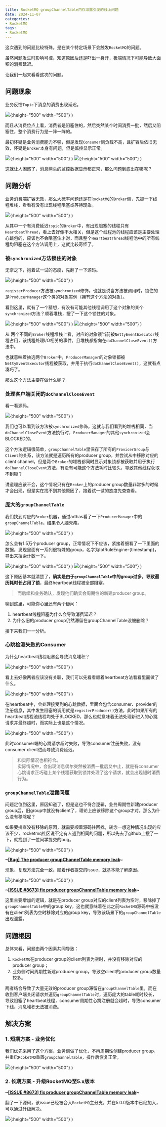 ```yaml
---
title: RocketMQ groupChannelTable内存泄露引发的线上问题
date: 2024-11-07
categories:
- RocketMQ
tags:
- RocketMQ
---
```


这次遇到的问题比较特殊，是在某个特定场景下会触发`RocketMQ`的问题。  

虽然问题发生时影响可控，知道原因后还是吓出一身汗，极端情况下可能导致大面积的消费延迟。  

让我们一起来看看这次的问题。  

## 问题现象  

业务反馈`Topic`下消息的消费出现延迟。  

![](https://github.com/Taaang/blog/blob/master/assets/images/post_imgs/rocketmq_mem_leak/1.png?raw=true){:height="500" width="500"} )

而且从消费位点上看，消费者是阻塞住的，然后突然某个时间消费一批，然后又阻塞住，整个消费行为是一阵一阵的。  

最初怀疑是业务消费能力不够，但是发现`Consumer`侧负载不高，且扩容后依旧无效，怀疑是`broker`本身有问题，但是监控显示正常。  

![](https://github.com/Taaang/blog/blob/master/assets/images/post_imgs/rocketmq_mem_leak/2.png?raw=true){:height="500" width="500"} )
![](https://github.com/Taaang/blog/blob/master/assets/images/post_imgs/rocketmq_mem_leak/3.png?raw=true){:height="500" width="500"} )

这就让人困惑了，消息两头的监控数据显示都正常，那么问题到底出在哪呢？  

## 问题分析  

业务消费端扩容无效，那么大概率问题还是在`RocketMQ`的`Broker`侧，先抓一下线程堆栈，看看有没有出现线程阻塞或等待现象。  

![](https://github.com/Taaang/blog/blob/master/assets/images/post_imgs/rocketmq_mem_leak/4.png?raw=true){:height="500" width="500"} )

从其中一个有消费延迟`topic`的`Broker`中，有出现阻塞的线程只有`HeartbeatThread`，看上去好像不太相关，但是这个线程池的线程应该是主要处理心跳包的，应该也不会阻塞住才对，而且整个`HeartbeatThread`线程池中的所有线程均阻塞在这个方法调用上，这就比较奇怪了。  

### 被`synchronized`方法锁住的对象  

无奈之下，抱着试一试的态度，先翻了一下源码。  

![](https://github.com/Taaang/blog/blob/master/assets/images/post_imgs/rocketmq_mem_leak/5.png?raw=true){:height="500" width="500"} )

`registerProducer`方法被`synchronized`修饰，也就是说当方法被调用时，锁住的是`ProducerManager`这个类的对象实例（拥有这个方法的对象）。  

看到这里，就有了一个猜想，有没有可能其他线程调用了这个对象的某个`synchronized`方法？顺着堆栈，搜了一下这个锁住的对象。  

![](https://github.com/Taaang/blog/blob/master/assets/images/post_imgs/rocketmq_mem_leak/6.png?raw=true){:height="500" width="500"} )
![](https://github.com/Taaang/blog/blob/master/assets/images/post_imgs/rocketmq_mem_leak/7.png?raw=true){:height="500" width="500"} )

从 两个不同的`Broker`线程堆栈上看，对应的对象锁当前被`NettyEventExecutor`线程占用，该线程处理I/O相关的事件，且堆栈都指向在`doChannelCloseEvent()`方法中。  

也就意味着抽选两个`Broker`中，`ProducerManager`的对象锁都被`NettyEventExecutor`线程被获取，并用于执行`doChannelCloseEvent()`，这就有点凑巧了。  

那么这个方法主要在做什么呢？  

### 处理客户端关闭的`doChannelCloseEvent`  

看一看源码。  

![](https://github.com/Taaang/blog/blob/master/assets/images/post_imgs/rocketmq_mem_leak/8.png?raw=true){:height="500" width="500"} )

我们也可以看到该方法被`synchronized`修饰，这就与我们看到的堆栈相同，当`doChannelCloseEvent`方法执行时，`ProducerManager`的其他`synchronized`会BLOCKED的。  

这个方法逻辑很简单，`groupChannelTable`里保存了所有的`ProvicerGroup`与`Client`的关系，该方法就是遍历所有的producer group，并尝试从中移除对应的client channel，但是两个`Broker`的堆栈都同时显示对象锁都被获取并用于执行`doChannelCloseEvent`方法，有没有可能这个方法耗时比较久，导致其他线程获取不到锁？  

讲道理应该不会，这个情况只有在`Broker`上的producer group数量非常多的时候才会出现，但是实在找不到其他原因了，抱着试一试的态度先查查看。  

### 庞大的`groupChannelTable`  

我们找到对应的`Broker`机器，通过arthas看了一下`ProducerManager`中的`groupChannelTable`，结果令人脑壳疼。  

![](https://github.com/Taaang/blog/blob/master/assets/images/post_imgs/rocketmq_mem_leak/9.png?raw=true){:height="500" width="500"} )

怎么会有1.5万个producer group，正常情况下不应该，紧接着细看了一下里面的数据，发现里面有一系列很特殊的group，名字为IotRuleEngine-{timestamp}，导出来搜索计数一下。  

![](https://github.com/Taaang/blog/blob/master/assets/images/post_imgs/rocketmq_mem_leak/10.png?raw=true){:height="500" width="500"} )
![](https://github.com/Taaang/blog/blob/master/assets/images/post_imgs/rocketmq_mem_leak/11.png?raw=true){:height="500" width="500"} )

这下原因基本就清楚了，**确实是由于`groupChannelTable`中的group过多，导致遍历耗时长占用了锁**，最终heartbeat线程被全部阻塞。  

> 而后续和业务确认，发现他们确实会周期性的新建producer group。  

聊到这里，可能你心里还有两个疑问：  

1. heartbeat线程阻塞为什么会导致消费延迟？  
2. 为什么旧的producer group仍然滞留在groupChannelTable没被删除？  

接下来我们一一分析。  

### 心跳检测失败的Consumer  

为什么heartbeat线程阻塞会导致消息堆积？  

![](https://github.com/Taaang/blog/blob/master/assets/images/post_imgs/rocketmq_mem_leak/12.png?raw=true){:height="500" width="500"} )

看上去好像两者应该没有关联，我们可以先看看顺着heartbeat方法看看里面做了什么。  

![](https://github.com/Taaang/blog/blob/master/assets/images/post_imgs/rocketmq_mem_leak/13.png?raw=true){:height="500" width="500"} )

在heartbeat中，会处理接受到的心跳数据，里面会包含consumer、provider的注册信息，其中发生阻塞的调用就是`registerProducer()`方法，此时如果所有的heartbeat线程池线程均处于BLOCKED，那么也就意味着无法处理新进入的心跳请求并最终超时，而实际上也是这个情况。  

![](https://github.com/Taaang/blog/blob/master/assets/images/post_imgs/rocketmq_mem_leak/14.png?raw=true){:height="500" width="500"} )

此时consumer端的心跳请求超时失败，导致consumer注册失败，没有consumer client进而导致消费延迟。  

> 和实际情况也相符合。  
> 实际情况中，会出现消息偶尔突然被消费一批后又中止，就是有consumer心跳请求正巧碰上某个线程获取到锁并处理了这个请求，就会出现短时消费行为。  


### `groupChannelTable`泄露问题  

问题定位到这里，原因知道了，但是这也不符合逻辑，业务周期性新建producer group后，旧group中就没有client了，理论上应该移除这个group才对，那么为什么没有移除呢？  

如果要排查没有移除的原因，就需要顺着源码往回找，转念一想这种情况出现的应该不少，rocketmq社区说不定有人遇到相同的问题，所以先去了github上搜了一下，就找到了一位同学提交的bug。  

![](https://github.com/Taaang/blog/blob/master/assets/images/post_imgs/rocketmq_mem_leak/15.png?raw=true){:height="500" width="500"} )

**~[\[Bug\] The producer groupChannelTable memory leak](https://github.com/apache/rocketmq/issues/8673#top)~**

现象、复现方法完全一致，顺着作者提交的issue，就基本能了解原因。  

![](https://github.com/Taaang/blog/blob/master/assets/images/post_imgs/rocketmq_mem_leak/16.png?raw=true){:height="500" width="500"} )

**~[\[ISSUE \#8673\] fix producer groupChannelTable memory leak](https://github.com/apache/rocketmq/pull/8672/files#top)~**

这里主要增加的逻辑，就是在producer group对应的client列表为空时，移除掉了`groupChannelTable`中的group key，这也就意味着在此之前`RocketMQ`源码中被没有在client列表为空时移除对应的group key，导致该场景下的`groupChannelTable`出现泄露。  


## 问题根因

总体来看，问题由两个因素共同导致：  

1. `RocketMQ`在producer group的client列表为空时，并没有移除对应的producer group；  
2. 业务侧时间周期性新建producer group，导致空client的producer group数量较多。  

两者结合导致了大量无效的producer group滞留在`groupChannelTable`里，而在收到客户端关闭请求并遍历`groupChannelTable`时，遍历庞大的table耗时较长，导致阻塞了heartbeat线程，consumer周期性心跳注册就会超时，导致consumer下线，消息堆积无法被消费。  

## 解决方案  

### 1. 短期方案 - 业务优化  

我们优先采用了这个方案，业务侧做了优化，不再周期性创建producer group，并重启`RcoketMQ`重置`groupChannelTable`，操作后恢复正常。  

![](https://github.com/Taaang/blog/blob/master/assets/images/post_imgs/rocketmq_mem_leak/17.png?raw=true){:height="500" width="500"} )

### 2. 长期方案 - 升级RocketMQ至5.x版本  

**~[\[ISSUE \#8673\] fix producer groupChannelTable memory leak](https://github.com/apache/rocketmq/pull/8672/files#top)~**

翻了一下源码，该issue已经被合入`RocketMQ`主分支，并在5.0.0版本中已经加入，可以通过升级解决。  

![](https://github.com/Taaang/blog/blob/master/assets/images/post_imgs/rocketmq_mem_leak/18.png?raw=true){:height="500" width="500"} )
